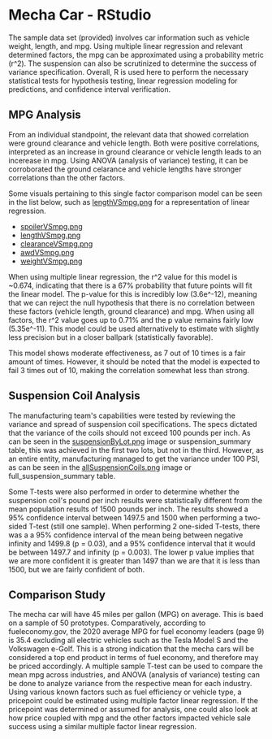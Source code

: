 # Mecha Car - RStudio
The sample data set (provided) involves car information such as vehicle weight, length, and mpg. Using multiple linear regression and relevant determined factors, the mpg can be approximated using a probability metric (r^2). The suspension can also be scrutinized to determine the success of variance specification. Overall, R is used here to perform the necessary statistical tests for hypothesis testing, linear regression modeling for predictions, and confidence interval verification.


## MPG Analysis
From an individual standpoint, the relevant data that showed correlation were ground clearance and vehicle length. Both were positive correlations, interpreted as an increase in ground clearance or vehicle length leads to an incerease in mpg. Using ANOVA (analysis of variance) testing, it can be corroborated the ground celarance and vehicle lengths have stronger correlations than the other factors. 

Some visuals pertaining to this single factor comparison model can be seen in the list below, such as [lengthVSmpg.png](lengthVSmpg.png) for a representation of linear regression.
- [spoilerVSmpg.png](spoilerVSmpg.png)
- [lengthVSmpg.png](lengthVSmpg.png)
- [clearanceVSmpg.png](clearanceVSmpg.png)
- [awdVSmpg.png](awdVSmpg.png)
- [weightVSmpg.png](weightVSmpg.png)

When using multiple linear regression, the r^2 value for this model is ~0.674, indicating that there is a 67% probability that future points will fit the linear model. The p-value for this is incredibly low (3.6e^-12), meaning that we can reject the null hypothesis that there is no correlation between these factors (vehicle length, ground clearance) and mpg. When using all factors, the r^2 value goes up to 0.71% and the p value remains fairly low (5.35e^-11). This model could be used alternatively to estimate with slightly less precision but in a closer ballpark (statistically favorable).

This model shows moderate effectiveness, as 7 out of 10 times is a fair amount of times. However, it should be noted that the model is expected to fail 3 times out of 10, making the correlation somewhat less than strong.

## Suspension Coil Analysis
The manufacturing team's capabilities were tested by reviewing the variance and spread of suspension coil specifications. The specs dictated that the variance of the coils should not exceed 100 pounds per inch. As can be seen in the [suspensionByLot.png](suspensionByLot.png) image or suspension_summary table, this was achieved in the first two lots, but not in the third. However, as an entire entity, manufacturing managed to get the variance under 100 PSI, as can be seen in the [allSuspensionCoils.png](allSuspensionCoils.png) image or full_suspension_summary table.

Some T-tests were also performed in order to determine whether the suspension coil's pound per inch results were statistically different from the mean population results of 1500 pounds per inch. The results showed a 95% confidence interval between 1497.5 and 1500 when performing a two-sided T-test (still one sample). When performing 2 one-sided T-tests, there was a a 95% confidence interval of the mean being between negative infinity and 1499.8 (p = 0.03), and a 95% confidence interval that it would be between 1497.7 and infinity (p = 0.003). The lower p value implies that we are more confident it is greater than 1497 than we are that it is less than 1500, but we are fairly confident of both.

## Comparison Study
The mecha car will have 45 miles per gallon (MPG) on average. This is baed on a sample of 50 prototypes. Comparatively, according to fueleconomy.gov, the 2020 average MPG for fuel economy leaders (page 9) is 35.4 excluding all electric vehicles such as the Tesla Model S and the Volkswagen e-Golf. This is a strong indication that the mecha cars will be considered a top end product in terms of fuel economy, and therefore may be priced accordingly. A multiple sample T-test can be used to compare the mean mpg across industries, and ANOVA (analysis of variance) testing can be done to analyze variance from the respective mean for each industry. Using various known factors such as fuel efficiency or vehicle type, a pricepoint could be estimated using multiple factor linear regression. If the pricepoint was determined or assumed for analysis, one could also look at how price coupled with mpg and the other factors impacted vehicle sale success using a similar multiple factor linear regression.
